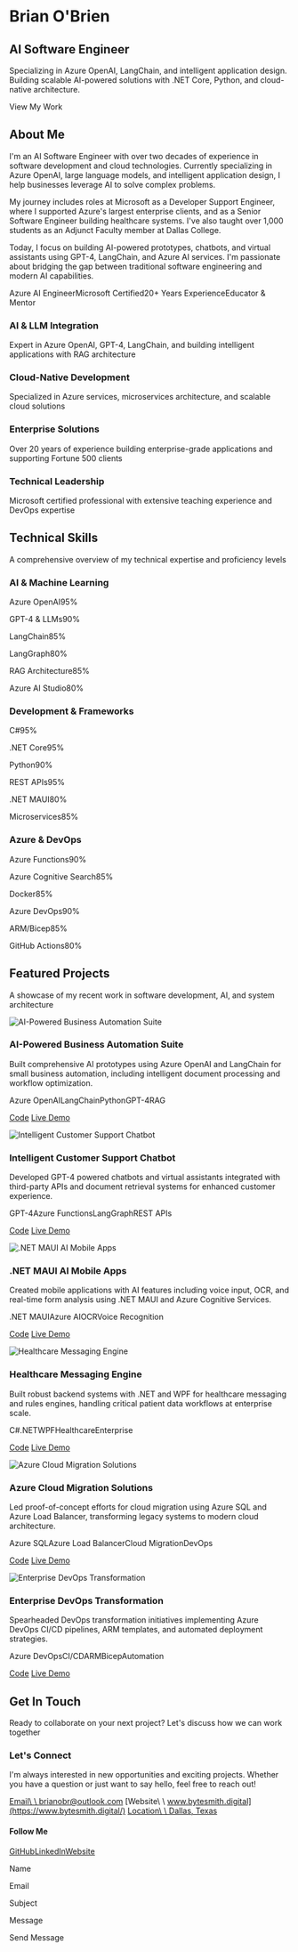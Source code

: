# Brian O'Brien

## AI Software Engineer

Specializing in Azure OpenAI, LangChain, and intelligent application design. Building scalable AI-powered solutions with .NET Core, Python, and cloud-native architecture.

View My Work

## About Me

I'm an AI Software Engineer with over two decades of experience in software development and cloud technologies. Currently specializing in Azure OpenAI, large language models, and intelligent application design, I help businesses leverage AI to solve complex problems.

My journey includes roles at Microsoft as a Developer Support Engineer, where I supported Azure's largest enterprise clients, and as a Senior Software Engineer building healthcare systems. I've also taught over 1,000 students as an Adjunct Faculty member at Dallas College.

Today, I focus on building AI-powered prototypes, chatbots, and virtual assistants using GPT-4, LangChain, and Azure AI services. I'm passionate about bridging the gap between traditional software engineering and modern AI capabilities.

Azure AI EngineerMicrosoft Certified20+ Years ExperienceEducator & Mentor

### AI & LLM Integration

Expert in Azure OpenAI, GPT-4, LangChain, and building intelligent applications with RAG architecture

### Cloud-Native Development

Specialized in Azure services, microservices architecture, and scalable cloud solutions

### Enterprise Solutions

Over 20 years of experience building enterprise-grade applications and supporting Fortune 500 clients

### Technical Leadership

Microsoft certified professional with extensive teaching experience and DevOps expertise

## Technical Skills

A comprehensive overview of my technical expertise and proficiency levels

### AI & Machine Learning

Azure OpenAI95%

GPT-4 & LLMs90%

LangChain85%

LangGraph80%

RAG Architecture85%

Azure AI Studio80%

### Development & Frameworks

C#95%

.NET Core95%

Python90%

REST APIs95%

.NET MAUI80%

Microservices85%

### Azure & DevOps

Azure Functions90%

Azure Cognitive Search85%

Docker85%

Azure DevOps90%

ARM/Bicep85%

GitHub Actions80%

## Featured Projects

A showcase of my recent work in software development, AI, and system architecture

![AI-Powered Business Automation Suite](https://images.pexels.com/photos/265087/pexels-photo-265087.jpeg?auto=compress&cs=tinysrgb&w=600)

### AI-Powered Business Automation Suite

Built comprehensive AI prototypes using Azure OpenAI and LangChain for small business automation, including intelligent document processing and workflow optimization.

Azure OpenAILangChainPythonGPT-4RAG

[Code](https://thriving-parfait-f046e4.netlify.app/#) [Live Demo](https://thriving-parfait-f046e4.netlify.app/#)

![Intelligent Customer Support Chatbot](https://images.pexels.com/photos/3184418/pexels-photo-3184418.jpeg?auto=compress&cs=tinysrgb&w=600)

### Intelligent Customer Support Chatbot

Developed GPT-4 powered chatbots and virtual assistants integrated with third-party APIs and document retrieval systems for enhanced customer experience.

GPT-4Azure FunctionsLangGraphREST APIs

[Code](https://thriving-parfait-f046e4.netlify.app/#) [Live Demo](https://thriving-parfait-f046e4.netlify.app/#)

![.NET MAUI AI Mobile Apps](https://images.pexels.com/photos/1181675/pexels-photo-1181675.jpeg?auto=compress&cs=tinysrgb&w=600)

### .NET MAUI AI Mobile Apps

Created mobile applications with AI features including voice input, OCR, and real-time form analysis using .NET MAUI and Azure Cognitive Services.

.NET MAUIAzure AIOCRVoice Recognition

[Code](https://thriving-parfait-f046e4.netlify.app/#) [Live Demo](https://thriving-parfait-f046e4.netlify.app/#)

![Healthcare Messaging Engine](https://images.pexels.com/photos/3184357/pexels-photo-3184357.jpeg?auto=compress&cs=tinysrgb&w=600)

### Healthcare Messaging Engine

Built robust backend systems with .NET and WPF for healthcare messaging and rules engines, handling critical patient data workflows at enterprise scale.

C#.NETWPFHealthcareEnterprise

[Code](https://thriving-parfait-f046e4.netlify.app/#) [Live Demo](https://thriving-parfait-f046e4.netlify.app/#)

![Azure Cloud Migration Solutions](https://images.pexels.com/photos/2599244/pexels-photo-2599244.jpeg?auto=compress&cs=tinysrgb&w=600)

### Azure Cloud Migration Solutions

Led proof-of-concept efforts for cloud migration using Azure SQL and Azure Load Balancer, transforming legacy systems to modern cloud architecture.

Azure SQLAzure Load BalancerCloud MigrationDevOps

[Code](https://thriving-parfait-f046e4.netlify.app/#) [Live Demo](https://thriving-parfait-f046e4.netlify.app/#)

![Enterprise DevOps Transformation](https://images.pexels.com/photos/1181244/pexels-photo-1181244.jpeg?auto=compress&cs=tinysrgb&w=600)

### Enterprise DevOps Transformation

Spearheaded DevOps transformation initiatives implementing Azure DevOps CI/CD pipelines, ARM templates, and automated deployment strategies.

Azure DevOpsCI/CDARMBicepAutomation

[Code](https://thriving-parfait-f046e4.netlify.app/#) [Live Demo](https://thriving-parfait-f046e4.netlify.app/#)

## Get In Touch

Ready to collaborate on your next project? Let's discuss how we can work together

### Let's Connect

I'm always interested in new opportunities and exciting projects. Whether you have a question or just want to say hello, feel free to reach out!

[Email\\
\\
brianobr@outlook.com](mailto:brianobr@outlook.com) [Website\\
\\
www.bytesmith.digital](https://www.bytesmith.digital/) [Location\\
\\
Dallas, Texas](https://thriving-parfait-f046e4.netlify.app/#)

#### Follow Me

[GitHub](https://github.com/brianobr)[LinkedIn](https://www.linkedin.com/in/brian-o-brien-26073363)[Website](https://www.bytesmith.digital/)

Name

Email

Subject

Message

Send Message